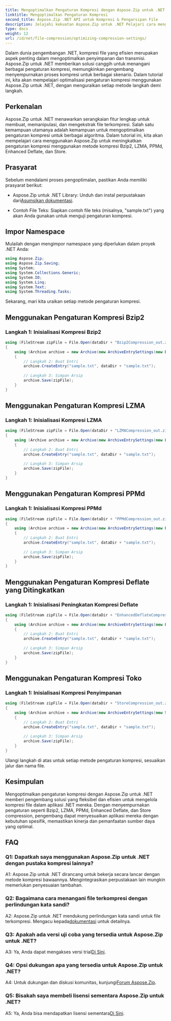 ```yaml
---
title: Mengoptimalkan Pengaturan Kompresi dengan Aspose.Zip untuk .NET
linktitle: Mengoptimalkan Pengaturan Kompresi
second_title: Aspose.Zip .NET API untuk Kompresi & Pengarsipan File
description: Jelajahi kekuatan Aspose.Zip untuk .NET Pelajari cara mengoptimalkan pengaturan kompresi langkah demi langkah menggunakan metode Bzip2, LZMA, PPMd, Enhanced Deflate, dan Store. Sempurnakan aplikasi .NET Anda dengan kompresi file yang efisien.
type: docs
weight: 12
url: /id/net/file-compression/optimizing-compression-settings/
---
```

Dalam dunia pengembangan .NET, kompresi file yang efisien merupakan aspek penting dalam mengoptimalkan penyimpanan dan transmisi. Aspose.Zip untuk .NET memberikan solusi canggih untuk menangani berbagai pengaturan kompresi, memungkinkan pengembang menyempurnakan proses kompresi untuk berbagai skenario. Dalam tutorial ini, kita akan mempelajari optimalisasi pengaturan kompresi menggunakan Aspose.Zip untuk .NET, dengan menguraikan setiap metode langkah demi langkah.

## Perkenalan

Aspose.Zip untuk .NET menawarkan serangkaian fitur lengkap untuk membuat, memanipulasi, dan mengekstrak file terkompresi. Salah satu kemampuan utamanya adalah kemampuan untuk mengoptimalkan pengaturan kompresi untuk berbagai algoritma. Dalam tutorial ini, kita akan mempelajari cara menggunakan Aspose.Zip untuk meningkatkan pengaturan kompresi menggunakan metode kompresi Bzip2, LZMA, PPMd, Enhanced Deflate, dan Store.

## Prasyarat

Sebelum mendalami proses pengoptimalan, pastikan Anda memiliki prasyarat berikut:

-  Aspose.Zip untuk .NET Library: Unduh dan instal perpustakaan dari[Asumsikan dokumentasi](https://reference.aspose.com/zip/net/).

- Contoh File Teks: Siapkan contoh file teks (misalnya, "sample.txt") yang akan Anda gunakan untuk menguji pengaturan kompresi.

## Impor Namespace

Mulailah dengan mengimpor namespace yang diperlukan dalam proyek .NET Anda:

```csharp
using Aspose.Zip;
using Aspose.Zip.Saving;
using System;
using System.Collections.Generic;
using System.IO;
using System.Linq;
using System.Text;
using System.Threading.Tasks;
```

Sekarang, mari kita uraikan setiap metode pengaturan kompresi.

## Menggunakan Pengaturan Kompresi Bzip2

### Langkah 1: Inisialisasi Kompresi Bzip2

```csharp
using (FileStream zipFile = File.Open(dataDir + "Bzip2Compression_out.zip", FileMode.Create))
{
    using (Archive archive = new Archive(new ArchiveEntrySettings(new Bzip2CompressionSettings())))
    {
        // Langkah 2: Buat Entri
        archive.CreateEntry("sample.txt", dataDir + "sample.txt");
        
        // Langkah 3: Simpan Arsip
        archive.Save(zipFile);
    }
}
```

## Menggunakan Pengaturan Kompresi LZMA

### Langkah 1: Inisialisasi Kompresi LZMA

```csharp
using (FileStream zipFile = File.Open(dataDir + "LZMACompression_out.zip", FileMode.Create))
{
    using (Archive archive = new Archive(new ArchiveEntrySettings(new LzmaCompressionSettings())))
    {
        // Langkah 2: Buat Entri
        archive.CreateEntry("sample.txt", dataDir + "sample.txt");
        
        // Langkah 3: Simpan Arsip
        archive.Save(zipFile);
    }
}
```

## Menggunakan Pengaturan Kompresi PPMd

### Langkah 1: Inisialisasi Kompresi PPMd

```csharp
using (FileStream zipFile = File.Open(dataDir + "PPMdCompression_out.zip", FileMode.Create))
{
    using (Archive archive = new Archive(new ArchiveEntrySettings(new PPMdCompressionSettings())))
    {
        // Langkah 2: Buat Entri
        archive.CreateEntry("sample.txt", dataDir + "sample.txt");
        
        // Langkah 3: Simpan Arsip
        archive.Save(zipFile);
    }
}
```

## Menggunakan Pengaturan Kompresi Deflate yang Ditingkatkan

### Langkah 1: Inisialisasi Peningkatan Kompresi Deflate

```csharp
using (FileStream zipFile = File.Open(dataDir + "EnhancedDeflateCompression_out.zip", FileMode.Create))
{
    using (Archive archive = new Archive(new ArchiveEntrySettings(new EnhancedDeflateCompressionSettings())))
    {
        // Langkah 2: Buat Entri
        archive.CreateEntry("sample.txt", dataDir + "sample.txt");
        
        // Langkah 3: Simpan Arsip
        archive.Save(zipFile);
    }
}
```

## Menggunakan Pengaturan Kompresi Toko

### Langkah 1: Inisialisasi Kompresi Penyimpanan

```csharp
using (FileStream zipFile = File.Open(dataDir + "StoreCompression_out.zip", FileMode.Create))
{
    using (Archive archive = new Archive(new ArchiveEntrySettings(new StoreCompressionSettings())))
    {
        // Langkah 2: Buat Entri
        archive.CreateEntry("sample.txt", dataDir + "sample.txt");
        
        // Langkah 3: Simpan Arsip
        archive.Save(zipFile);
    }
}
```

Ulangi langkah di atas untuk setiap metode pengaturan kompresi, sesuaikan jalur dan nama file.

## Kesimpulan

Mengoptimalkan pengaturan kompresi dengan Aspose.Zip untuk .NET memberi pengembang solusi yang fleksibel dan efisien untuk mengelola kompresi file dalam aplikasi .NET mereka. Dengan menyempurnakan pengaturan seperti Bzip2, LZMA, PPMd, Enhanced Deflate, dan Store compression, pengembang dapat menyesuaikan aplikasi mereka dengan kebutuhan spesifik, memastikan kinerja dan pemanfaatan sumber daya yang optimal.

## FAQ

### Q1: Dapatkah saya menggunakan Aspose.Zip untuk .NET dengan pustaka kompresi lainnya?

A1: Aspose.Zip untuk .NET dirancang untuk bekerja secara lancar dengan metode kompresi bawaannya. Mengintegrasikan perpustakaan lain mungkin memerlukan penyesuaian tambahan.

### Q2: Bagaimana cara menangani file terkompresi dengan perlindungan kata sandi?

 A2: Aspose.Zip untuk .NET mendukung perlindungan kata sandi untuk file terkompresi. Mengacu kepada[dokumentasi](https://reference.aspose.com/zip/net/) untuk detailnya.

### Q3: Apakah ada versi uji coba yang tersedia untuk Aspose.Zip untuk .NET?

 A3: Ya, Anda dapat mengakses versi trial[Di Sini](https://releases.aspose.com/).

### Q4: Opsi dukungan apa yang tersedia untuk Aspose.Zip untuk .NET?

A4: Untuk dukungan dan diskusi komunitas, kunjungi[Forum Aspose.Zip](https://forum.aspose.com/c/zip/37).

### Q5: Bisakah saya membeli lisensi sementara Aspose.Zip untuk .NET?

 A5: Ya, Anda bisa mendapatkan lisensi sementara[Di Sini](https://purchase.aspose.com/temporary-license/).